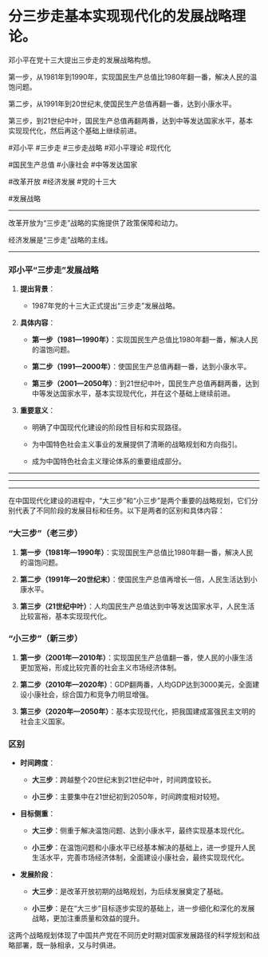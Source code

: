 # 分三步走基本实现现代化的发展战略理论。

邓小平在党十三大提出三步走的发展战略构想。

第一步，从1981年到1990年，实现国民生产总值比1980年翻一番，解决人民的温饱问题。

第二步，从1991年到20世纪末,使国民生产总值再翻一番，达到小康水平。

第三步，到21世纪中叶，国民生产总值再翻两番，达到中等发达国家水平，基本实现现代化，然后再这个基础上继续前进。 


 #邓小平 #三步走 #三步走战略 #邓小平理论 #现代化
 
  #国民生产总值 #小康社会 #中等发达国家 
  
  #改革开放 #经济发展 #党的十三大
  
   #发展战略



---

改革开放为“三步走”战略的实施提供了政策保障和动力。

经济发展是“三步走”战略的主线。

---
### 邓小平“三步走”发展战略

1. **提出背景**：
    
    - 1987年党的十三大正式提出“三步走”发展战略。
        
2. **具体内容**：
    
    - **第一步（1981—1990年）**：实现国民生产总值比1980年翻一番，解决人民的温饱问题。
        
    - **第二步（1991—2000年）**：使国民生产总值再翻一番，达到小康水平。
        
    - **第三步（2001—2050年）**：到21世纪中叶，国民生产总值再翻两番，达到中等发达国家水平，基本实现现代化，并在这个基础上继续前进。
        
3. **重要意义**：
    
    - 明确了中国现代化建设的阶段性目标和实现路径。
        
    - 为中国特色社会主义事业的发展提供了清晰的战略规划和方向指引。
        
    - 成为中国特色社会主义理论体系的重要组成部分。










---
---
---


在中国现代化建设的进程中，“大三步”和“小三步”是两个重要的战略规划，它们分别代表了不同阶段的发展目标和任务。以下是两者的区别和具体内容：

### “大三步”（老三步）

1. **第一步（1981年—1990年）**：实现国民生产总值比1980年翻一番，解决人民的温饱问题。
    
2. **第二步（1991年—20世纪末）**：使国民生产总值再增长一倍，人民生活达到小康水平。
    
3. **第三步（21世纪中叶）**：人均国民生产总值达到中等发达国家水平，人民生活比较富裕，基本实现现代化。
    

### “小三步”（新三步）

1. **第一步（2001年—2010年）**：实现国民生产总值翻一番，使人民的小康生活更加宽裕，形成比较完善的社会主义市场经济体制。
    
2. **第二步（2010年—2020年）**：GDP翻两番，人均GDP达到3000美元，全面建设小康社会，综合国力和竞争力明显增强。
    
3. **第三步（2020年—2050年）**：基本实现现代化，把我国建成富强民主文明的社会主义国家。
    

### 区别

- **时间跨度**：
    
    - **大三步**：跨越整个20世纪末到21世纪中叶，时间跨度较长。
        
    - **小三步**：主要集中在21世纪初到2050年，时间跨度相对较短。
        
- **目标侧重**：
    
    - **大三步**：侧重于解决温饱问题、达到小康水平，最终实现基本现代化。
        
    - **小三步**：在温饱问题和小康水平已经基本解决的基础上，进一步提升人民生活水平，完善市场经济体制，全面建设小康社会，最终实现现代化。
        
- **发展阶段**：
    
    - **大三步**：是改革开放初期的战略规划，为后续发展奠定了基础。
        
    - **小三步**：是在“大三步”目标逐步实现的基础上，进一步细化和深化的发展战略，更加注重质量和效益的提升。
        

这两个战略规划体现了中国共产党在不同历史时期对国家发展路径的科学规划和战略部署，既一脉相承，又与时俱进。





